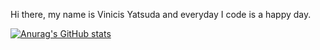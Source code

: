  Hi there, my name is Vinicis Yatsuda and everyday I code is a happy day.

 [![Anurag's GitHub stats](https://github-readme-stats.vercel.app/api?username=ViniciusYatsuda)](https://github.com/ViniciusYatsuda/github-readme-stats)


